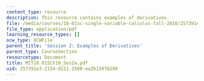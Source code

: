 ```yaml
---
content_type: resource
description: This resource contains examples of derivatives.
file: /media/courses/18-01sc-single-variable-calculus-fall-2010/257391e32134d2112560ea2b15976289_MIT18_01SCF10_Ses2a.pdf
file_type: application/pdf
learning_resource_types: []
ocw_type: OCWFile
parent_title: 'Session 2: Examples of Derivatives'
parent_type: CourseSection
resourcetype: Document
title: MIT18_01SCF10_Ses2a.pdf
uid: 257391e3-2134-d211-2560-ea2b15976289
---
```

